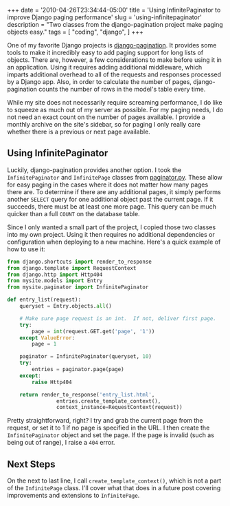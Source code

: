 +++
date = '2010-04-26T23:34:44-05:00'
title = 'Using InfinitePaginator to improve Django paging performance'
slug = 'using-infinitepaginator'
description = "Two classes from the django-pagination project make paging objects easy."
tags = [
    "coding",
    "django",
]
+++

One of my favorite Django projects is [django-pagination](http://code.google.com/p/django-pagination/).  It provides some tools to make it incredibly easy to add paging support for long lists of objects.  There are, however, a few considerations to make before using it in an application.  Using it requires adding additional middleware, which imparts additional overhead to all of the requests and responses processed by a Django app.  Also, in order to calculate the number of pages, django-pagination counts the number of rows in the model's table every time.

While my site does not necessarily require screaming performance, I do like to squeeze as much out of my server as possible.  For my paging needs, I do not need an exact count on the number of pages available.  I provide a monthly archive on the site's sidebar, so for paging I only really care whether there is a previous or next page available.

Using InfinitePaginator
-----------------------
Luckily, django-pagination provides another option.  I took the `InfinitePaginator` and `InfinitePage` classes from [paginator.py](http://code.google.com/p/django-pagination/source/browse/trunk/pagination/paginator.py).  These allow for easy paging in the cases where it does not matter how many pages there are.  To determine if there are any additional pages, it simply performs another `SELECT` query for one additional object past the current page.  If it succeeds, there must be at least one more page.  This query can be much quicker than a full `COUNT` on the database table.

Since I only wanted a small part of the project, I copied those two classes into my own project.  Using it then requires no additional dependencies or configuration when deploying to a new machine.  Here's a quick example of how to use it:

```python
from django.shortcuts import render_to_response
from django.template import RequestContext
from django.http import Http404
from mysite.models import Entry
from mysite.paginator import InfinitePaginator

def entry_list(request):
    queryset = Entry.objects.all()

    # Make sure page request is an int.  If not, deliver first page.
    try:
        page = int(request.GET.get('page', '1'))
    except ValueError:
        page = 1

    paginator = InfinitePaginator(queryset, 10)
    try:
        entries = paginator.page(page)
    except:
        raise Http404

    return render_to_response('entry_list.html',
                entries.create_template_context(),
                context_instance=RequestContext(request))
```

Pretty straightforward, right?  I try and grab the current page from the request, or set it to 1 if no page is specified in the URL.  I then create the `InfinitePaginator` object and set the page.  If the page is invalid (such as being out of range), I raise a `404` error.

Next Steps
----------
On the next to last line, I call `create_template_context()`, which is not a part of the `InfinitePage` class.  I'll cover what that does in a future post covering improvements and extensions to `InfinitePage`.
